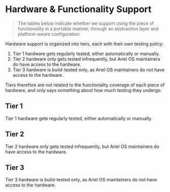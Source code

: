# Hardware & Functionality Support

> The tables below indicate whether we support using the piece of functionality in a portable manner, through an abstraction layer and platform-aware configuration.

Hardware support is organized into tiers, each with their own testing policy:

1. Tier 1 hardware gets regularly tested, either automatically or manually.
2. Tier 2 hardware only gets tested infrequently, but Ariel OS maintainers do have access to the hardware.
3. Tier 3 hardware is build-tested only, as Ariel OS maintainers do not have access to the hardware.

Tiers therefore are not related to the functionality coverage of each piece of hardware, and only says something about how much testing they undergo.

## Tier 1

Tier 1 hardware gets regularly tested, either automatically or manually.

<!-- cmdrun ../../doc/gen_support_matrix_html.rs generate ../../doc/support_matrix.yml /dev/stdout --tier 1 -->

## Tier 2

Tier 2 hardware only gets tested infrequently, but Ariel OS maintainers do have access to the hardware.

<!-- cmdrun ../../doc/gen_support_matrix_html.rs generate ../../doc/support_matrix.yml /dev/stdout --tier 2 -->

## Tier 3

Tier 3 hardware is build-tested only, as Ariel OS maintainers do not have access to the hardware.

<!-- cmdrun ../../doc/gen_support_matrix_html.rs generate ../../doc/support_matrix.yml /dev/stdout --tier 3 -->
